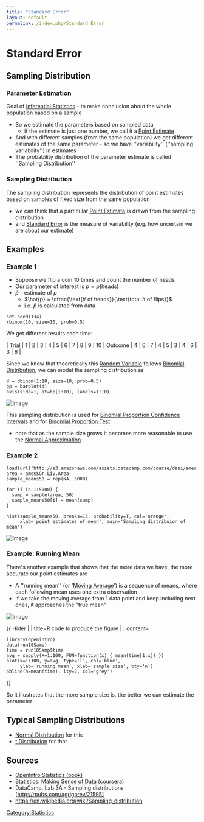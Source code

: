 ```yaml
---
title: "Standard Error"
layout: default
permalink: /index.php/Standard_Error
---
```


# Standard Error

## Sampling Distribution
### Parameter Estimation
Goal of [Inferential Statistics](Inferential_Statistics) - to make conclusion about the whole population based on a sample
- So we estimate the parameters based on sampled data 
  - if the estimate is just one number, we call it a [Point Estimate](Point_Estimate)
- And with different samples (from the same population) we get different estimates of the same parameter - so we have ''variability'' (''sampling variability'') in estimates 
- The probability distribution of the parameter estimate is called ''Sampling Distribution'' 


### Sampling Distribution
The sampling distribution represents the distribution of point estimates based on samples of fixed size from the same population
- we can think that a particular [Point Estimate](Point_Estimate) is drawn from the sampling distribution
- and [Standard Error](Standard_Error) is the measure of variability (e.g. how uncertain we are about our estimate)


## Examples
### Example 1
- Suppose we flip a coin 10 times and count the number of heads
- Our parameter of interest is $p = p(\text{heads})$
- $\hat{p}$ - estimate of $p$
  - $\hat{p} = \cfrac{\text{# of heads}}{\text{total # of flips}}$
  - i.e. $\hat{p}$ is calculated from data

```text only
set.seed(134)
rbinom(10, size=10, prob=0.5)
```

We get different results each time:

|   Trial  |  1  |  2  |  3  |  4  |  5  |  6  |  7  |  8  |  9  |  10  |   Outcome   |  4  |  6  |  7  |  4  |  5  |  3  |  4  |  6  |  3  |  6 |

Since we know that theoretically this [Random Variable](Random_Variable) follows [Binomial Distribution](Binomial_Distribution), we can model the sampling distribution as

```text only
d = dbinom(1:10, size=10, prob=0.5)
bp = barplot(d)
axis(side=1, at=bp[1:10], labels=1:10)
```

<img src="http://habrastorage.org/files/b39/001/83f/b3900183fe9f478fadf895deed1d0d56.png" alt="Image">


This sampling distribution is used for [Binomial Proportion Confidence Intervals](Binomial_Proportion_Confidence_Intervals) and for [Binomial Proportion Test](Binomial_Proportion_Test)
- note that as the sample size grows it becomes more reasonable to use the [Normal Approximation](Binomial_Distribution#Normal_Approximation) 



### Example 2
```gdscript
load(url('http://s3.amazonaws.com/assets.datacamp.com/course/dasi/ames.RData'))
area = ames$Gr.Liv.Area
sample_means50 = rep(NA, 5000)
 
for (i in 1:5000) {
  samp = sample(area, 50)
  sample_means50[i] = mean(samp)
}

hist(sample_means50, breaks=13, probability=T, col='orange',
     xlab='point estimates of mean', main='Sampling distribuion of mean')
```

<img src="http://habrastorage.org/files/d9a/06a/02d/d9a06a02d0944fb495c81c29daa29047.png" alt="Image">


### Example: Running Mean
There's another example that shows that the more data we have, the more accurate our point estimates are
- A ''running mean'' (or '[Moving Average](Moving_Average)') is a sequence of means, where each following mean uses one extra observation
- If we take the moving average from 1 data point and keep including next ones, it approaches the "true mean"

<img src="http://habrastorage.org/files/454/073/b0a/454073b0ac4149c789916b3dba2c61c6.png" alt="Image">


{{ Hider |  |   title=R code to produce the figure |  |   content=
```carbon
library(openintro)
data(run10Samp)
time = run10Samp$time
avg = sapply(X=1:100, FUN=function(x) { mean(time[1:x]) })
plot(x=1:100, y=avg, type='l', col='blue',
     ylab='running mean', xlab='sample size', bty='n')
abline(h=mean(time), lty=2, col='grey')
```
}}


So it illustrates that the more sample size is, the better we can estimate the parameter



## Typical Sampling Distributions
- [Normal Distribution](Normal_Distribution) for this
- [t Distribution](t_Distribution) for that


## Sources
- [OpenIntro Statistics (book)](OpenIntro_Statistics_(book))
- [Statistics: Making Sense of Data (coursera)](Statistics__Making_Sense_of_Data_(coursera))
- DataCamp, Lab 3A - Sampling distributions [http://rpubs.com/agrigorev/21595]
- https://en.wikipedia.org/wiki/Sampling_distribution

[Category:Statistics](Category_Statistics)